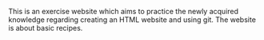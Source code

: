 This is an exercise website which aims to practice the newly acquired knowledge regarding creating an HTML website and using git. 
The website is about basic recipes.
